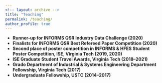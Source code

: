 ```yaml
---
<!-- layout: archive -->
title: "Teaching"
permalink: /teaching/
author_profile: true
---
```

*  **Runner-up for INFORMS QSR Industry Data Challenge (2020)**
*  **Finalists for INFORMS QSR Best Refereed Paper Competition (2020)**
*  **Second place of poster competition in INFORMS & HFES Student Poster Competition, ISE, Virginia Tech (2019, 2020)**
*  **ISE Graduate Student Travel Awards, Virginia Tech (2018–2021)**
*  **Grado Department of Industrial & Systems Engineering Department Fellowship, Virginia Tech (2017)**
*  **Undergraduate Fellowship, USTC (2014–2017)**
